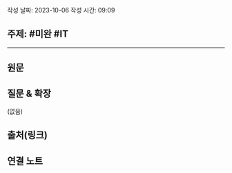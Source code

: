 

작성 날짜: 2023-10-06
작성 시간: 09:09

## 주제: #미완 #IT


----
## 원문


## 질문 & 확장

(없음)

## 출처(링크)


## 연결 노트











